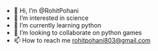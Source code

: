 - 👋 Hi, I’m @RohitPohani
- 👀 I’m interested in science
- 🌱 I’m currently learning python 
- 💞️ I’m looking to collaborate on python games
- 📫 How to reach me rohitpohani803@gmail.com 

<!---
RohitPohani/RohitPohani is a ✨ special ✨ repository because its `README.md` (this file) appears on your GitHub profile.
You can click the Preview link to take a look at your changes.
--->
